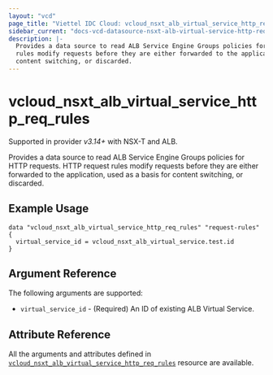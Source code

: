```yaml
---
layout: "vcd"
page_title: "Viettel IDC Cloud: vcloud_nsxt_alb_virtual_service_http_req_rules"
sidebar_current: "docs-vcd-datasource-nsxt-alb-virtual-service-http-req-rules"
description: |-
  Provides a data source to read ALB Service Engine Groups policies for HTTP requests. HTTP request 
  rules modify requests before they are either forwarded to the application, used as a basis for 
  content switching, or discarded.
---
```


# vcloud\_nsxt\_alb\_virtual\_service\_http\_req\_rules

Supported in provider *v3.14+* with NSX-T and ALB.

Provides a data source to read ALB Service Engine Groups policies for HTTP requests. HTTP request 
rules modify requests before they are either forwarded to the application, used as a basis for 
content switching, or discarded.

## Example Usage

```hcl
data "vcloud_nsxt_alb_virtual_service_http_req_rules" "request-rules" {
  virtual_service_id = vcloud_nsxt_alb_virtual_service.test.id
}
```

## Argument Reference

The following arguments are supported:

* `virtual_service_id` - (Required) An ID of existing ALB Virtual Service.

## Attribute Reference

All the arguments and attributes defined in
[`vcloud_nsxt_alb_virtual_service_http_req_rules`](/providers/viettelidc-provider/vcloud/latest/docs/resources/nsxt_alb_virtual_service_http_req_rules)
resource are available.